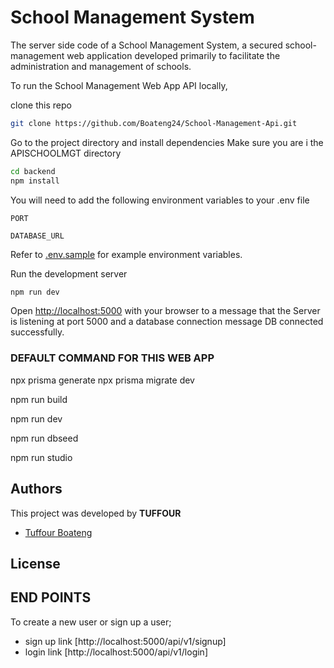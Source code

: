 # School Management System

The server side code of a School Management System, a secured school-management web application developed primarily to facilitate the administration and management of schools.

To run the School Management Web App API locally,

clone this repo
``` zsh
git clone https://github.com/Boateng24/School-Management-Api.git
```

Go to the project directory and install dependencies
Make sure you are i the APISCHOOLMGT directory

``` zsh
cd backend
npm install
```

You will need to add the following environment variables to your .env file

`PORT`

`DATABASE_URL`



Refer to [.env.sample](.env.sample) for example environment variables.

Run the development server

```zsh
npm run dev
```

Open [http://localhost:5000](http://localhost:5000) with your browser to a message that the Server is listening at port 5000 and a database connection message DB connected successfully.


### DEFAULT COMMAND FOR THIS WEB APP
<!-- Database migration -->
npx prisma generate
npx prisma migrate dev

<!-- Build -->
npm run build

<!-- starting the server -->
npm run dev

<!-- DB seed -->
npm run dbseed

<!-- view db in prisma gui -->
npm run studio

## Authors

This project was developed by **TUFFOUR**

- [Tuffour Boateng](https://github.com/tuffourboateng-amalitech)

## License



## END POINTS

To create a new user or sign up a user;
- sign up link [http://localhost:5000/api/v1/signup]
- login link [http://localhost:5000/api/v1/login]